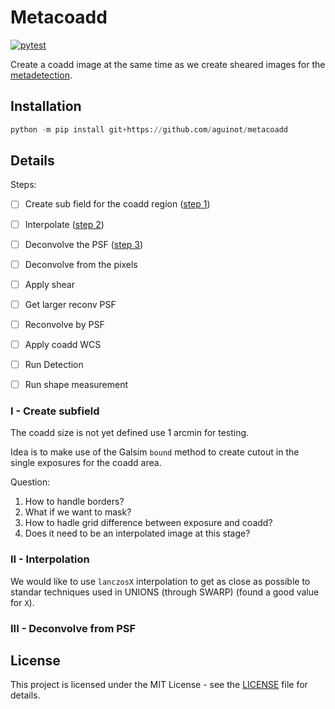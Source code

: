 # Metacoadd

[![pytest](https://github.com/aguinot/metacoadd/actions/workflows/conda-installation.yml/badge.svg?branch=main)](https://github.com/aguinot/metacoadd/actions/workflows/conda-installation.yml)

Create a coadd image at the same time as we create sheared images for the [metadetection][metadetect].

[metadetect]: https://github.com/esheldon/metadetect

## Installation

```python
python -m pip install git+https://github.com/aguinot/metacoadd
```

## Details

Steps:

- [ ] Create sub field for the coadd region ([step 1](#i---create-subfield))
- [ ] Interpolate ([step 2](#ii---interpolation))
- [ ] Deconvolve the PSF ([step 3](#iii---deconvolve-from-psf))
- [ ] Deconvolve from the pixels
- [ ] Apply shear
- [ ] Get larger reconv PSF
- [ ] Reconvolve by PSF
- [ ] Apply coadd WCS
- [ ] Run Detection
- [ ] Run shape measurement


### I - Create subfield

The coadd size is not yet defined use 1 arcmin for testing.

Idea is to make use of the Galsim `bound` method to create cutout in the single exposures for the coadd area.

Question:
1) How to handle borders?
2) What if we want to mask?
3) How to hadle grid difference between exposure and coadd?
4) Does it need to be an interpolated image at this stage?


### II - Interpolation

We would like to use `lanczosX` interpolation to get as close as possible to
standar techniques used in UNIONS (through SWARP) (found a good value for `X`).


### III - Deconvolve from PSF

## License

This project is licensed under the MIT License - see the [LICENSE](LICENSE) file for details.
